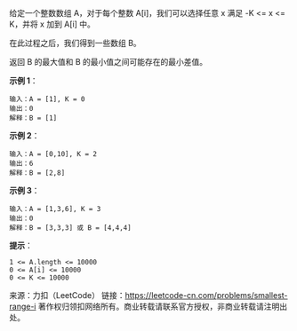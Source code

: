 给定一个整数数组 A，对于每个整数 A[i]，我们可以选择任意 x 满足 -K <= x <= K，并将 x 加到 A[i] 中。

在此过程之后，我们得到一些数组 B。

返回 B 的最大值和 B 的最小值之间可能存在的最小差值。

 



**示例 1**：

```
输入：A = [1], K = 0
输出：0
解释：B = [1]
```



**示例 2**：

```
输入：A = [0,10], K = 2
输出：6
解释：B = [2,8]
```



**示例 3**：

```
输入：A = [1,3,6], K = 3
输出：0
解释：B = [3,3,3] 或 B = [4,4,4]
```






**提示**：


	1 <= A.length <= 10000
	0 <= A[i] <= 10000
	0 <= K <= 10000

来源：力扣（LeetCode）
链接：https://leetcode-cn.com/problems/smallest-range-i
著作权归领扣网络所有。商业转载请联系官方授权，非商业转载请注明出处。